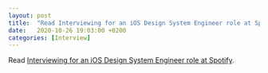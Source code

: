 ```yaml
---
layout: post
title:  "Read Interviewing for an iOS Design System Engineer role at Spotify"
date:   2020-10-26 19:03:00 +0200
categories: [Interview]
---
```

Read [Interviewing for an iOS Design System Engineer role at Spotify](https://medium.com/the-codelog/interviewing-for-an-ios-design-system-engineer-role-at-spotify-6727ecb5bfdc).
